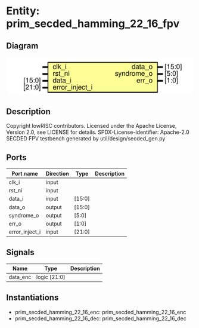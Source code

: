 # Entity: prim_secded_hamming_22_16_fpv
## Diagram
![Diagram](prim_secded_hamming_22_16_fpv.svg "Diagram")
## Description
Copyright lowRISC contributors.
 Licensed under the Apache License, Version 2.0, see LICENSE for details.
 SPDX-License-Identifier: Apache-2.0
 SECDED FPV testbench generated by util/design/secded_gen.py
 
## Ports
| Port name      | Direction | Type   | Description |
| -------------- | --------- | ------ | ----------- |
| clk_i          | input     |        |             |
| rst_ni         | input     |        |             |
| data_i         | input     | [15:0] |             |
| data_o         | output    | [15:0] |             |
| syndrome_o     | output    | [5:0]  |             |
| err_o          | output    | [1:0]  |             |
| error_inject_i | input     | [21:0] |             |
## Signals
| Name     | Type         | Description |
| -------- | ------------ | ----------- |
| data_enc | logic [21:0] |             |
## Instantiations
- prim_secded_hamming_22_16_enc: prim_secded_hamming_22_16_enc
- prim_secded_hamming_22_16_dec: prim_secded_hamming_22_16_dec
